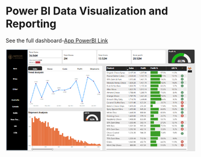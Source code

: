 # Power BI Data Visualization and Reporting

See the full dashboard-[App PowerBI Link](https://app.powerbi.com/view?r=eyJrIjoiYTE1YjM3MTItMGU3Zi00NGUzLWFiMGQtM2Y3MTkyZjM2ZTc5IiwidCI6IjA3OTMwZmYwLTY3ZjEtNGY4Mi1iNzBmLWUzMGMwYWJmNTQzMCJ9)

![Portfolio Dashboard](https://github.com/Shashank06092000/PowerBI-/blob/1605de4792b44caa11cbb6ffbe358089e593a8a3/Awesome%20Chocolates%20sales%20dashboard.png)
